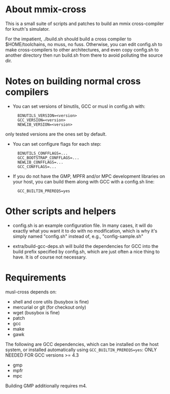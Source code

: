 About mmix-cross
================

This is a small suite of scripts and patches to build an mmix
cross-compiler for knuth's simulator.

For the impatient, ./build.sh should build a cross compiler to
$HOME/toolchains, no muss, no fuss. Otherwise, you can edit
config.sh to make cross-compilers to other architectures, and even copy
config.sh to another directory then run build.sh from there to avoid polluting
the source dir.

Notes on building normal cross compilers
========================================

* You can set versions of binutils, GCC or musl in config.sh with:

        BINUTILS_VERSION=<version>
        GCC_VERSION=<version>
        NEWLIB_VERSION=<version>

only tested versions are the ones set by default.

* You can set configure flags for each step:

        BINUTILS_CONFFLAGS=...
        GCC_BOOTSTRAP_CONFFLAGS=...
        NEWLIB_CONFFLAGS=...
        GCC_CONFFLAGS=...

* If you do not have the GMP, MPFR and/or MPC development libraries on your
  host, you can build them along with GCC with a config.sh line:

        GCC_BUILTIN_PREREQS=yes


Other scripts and helpers
=========================

* config.sh is an example configuration file. In many cases, it will do exactly
  what you want it to do with no modification, which is why it's simply named
  "config.sh" instead of, e.g., "config-sample.sh"

* extra/build-gcc-deps.sh will build the dependencies for GCC into the build
  prefix specified by config.sh, which are just
  often a nice thing to have. It is of course not necessary.


Requirements
============

musl-cross depends on:

* shell and core utils (busybox is fine)
* mercurial or git (for checkout only)
* wget (busybox is fine)
* patch
* gcc
* make
* gawk

The following are GCC dependencies, which can be installed on the host system,
or installed automatically using `GCC_BUILTIN_PREREQS=yes`:
ONLY NEEDED FOR GCC versions >= 4.3

* gmp
* mpfr
* mpc

Building GMP additionally requires m4.
